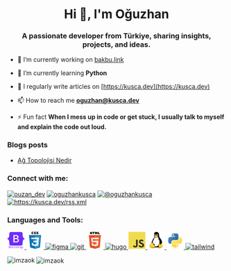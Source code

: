 <h1 align="center">Hi 👋, I'm Oğuzhan</h1>
<h3 align="center">A passionate developer from Türkiye, sharing insights, projects, and ideas.</h3>

- 🔭 I’m currently working on [bakbu.link](bakbu.link)

- 🌱 I’m currently learning **Python**

- 📝 I regularly write articles on [https://kusca.dev](https://kusca.dev)

- 📫 How to reach me **oguzhan@kusca.dev**

- ⚡ Fun fact **When I mess up in code or get stuck, I usually talk to myself and explain the code out loud.**

### Blogs posts
<!-- BLOG-POST-LIST:START -->
- [Ağ Topolojisi Nedir](https://kusca.dev/posts/ag-topolojisi/)
<!-- BLOG-POST-LIST:END -->

<h3 align="left">Connect with me:</h3>
<p align="left">
<a href="https://twitter.com/ouzan_dev" target="blank"><img align="center" src="https://raw.githubusercontent.com/rahuldkjain/github-profile-readme-generator/master/src/images/icons/Social/twitter.svg" alt="ouzan_dev" height="30" width="40" /></a>
<a href="https://linkedin.com/in/oguzhankusca" target="blank"><img align="center" src="https://raw.githubusercontent.com/rahuldkjain/github-profile-readme-generator/master/src/images/icons/Social/linked-in-alt.svg" alt="oguzhankusca" height="30" width="40" /></a>
<a href="https://hashnode.com/@oguzhankusca" target="blank"><img align="center" src="https://raw.githubusercontent.com/rahuldkjain/github-profile-readme-generator/master/src/images/icons/Social/hashnode.svg" alt="@oguzhankusca" height="30" width="40" /></a>
<a href="/https://kusca.dev/rss.xml" target="blank"><img align="center" src="https://raw.githubusercontent.com/rahuldkjain/github-profile-readme-generator/master/src/images/icons/Social/rss.svg" alt="https://kusca.dev/rss.xml" height="30" width="40" /></a>
</p>

<h3 align="left">Languages and Tools:</h3>
<p align="left"> <a href="https://getbootstrap.com" target="_blank" rel="noreferrer"> <img src="https://raw.githubusercontent.com/devicons/devicon/master/icons/bootstrap/bootstrap-plain-wordmark.svg" alt="bootstrap" width="40" height="40"/> </a> <a href="https://www.w3schools.com/css/" target="_blank" rel="noreferrer"> <img src="https://raw.githubusercontent.com/devicons/devicon/master/icons/css3/css3-original-wordmark.svg" alt="css3" width="40" height="40"/> </a> <a href="https://www.figma.com/" target="_blank" rel="noreferrer"> <img src="https://www.vectorlogo.zone/logos/figma/figma-icon.svg" alt="figma" width="40" height="40"/> </a> <a href="https://git-scm.com/" target="_blank" rel="noreferrer"> <img src="https://www.vectorlogo.zone/logos/git-scm/git-scm-icon.svg" alt="git" width="40" height="40"/> </a> <a href="https://www.w3.org/html/" target="_blank" rel="noreferrer"> <img src="https://raw.githubusercontent.com/devicons/devicon/master/icons/html5/html5-original-wordmark.svg" alt="html5" width="40" height="40"/> </a> <a href="https://gohugo.io/" target="_blank" rel="noreferrer"> <img src="https://api.iconify.design/logos-hugo.svg" alt="hugo" width="40" height="40"/> </a> <a href="https://developer.mozilla.org/en-US/docs/Web/JavaScript" target="_blank" rel="noreferrer"> <img src="https://raw.githubusercontent.com/devicons/devicon/master/icons/javascript/javascript-original.svg" alt="javascript" width="40" height="40"/> </a> <a href="https://www.linux.org/" target="_blank" rel="noreferrer"> <img src="https://raw.githubusercontent.com/devicons/devicon/master/icons/linux/linux-original.svg" alt="linux" width="40" height="40"/> </a> <a href="https://www.python.org" target="_blank" rel="noreferrer"> <img src="https://raw.githubusercontent.com/devicons/devicon/master/icons/python/python-original.svg" alt="python" width="40" height="40"/> </a> <a href="https://tailwindcss.com/" target="_blank" rel="noreferrer"> <img src="https://www.vectorlogo.zone/logos/tailwindcss/tailwindcss-icon.svg" alt="tailwind" width="40" height="40"/> </a> </p>

<p><img align="left" src="https://github-readme-stats.vercel.app/api/top-langs?username=imzaok&show_icons=true&theme=tokyonight&title_color=c31818&text_color=b8b7b7&hide_border=true&locale=en&layout=compact" alt="imzaok" /></p>

<p>&nbsp;<img align="center" src="https://github-readme-stats.vercel.app/api?username=imzaok&show_icons=true&theme=tokyonight&title_color=c31818&text_color=b8b7b7&hide_border=true&locale=en" alt="imzaok" /></p>
